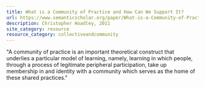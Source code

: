 ```yaml
---
title: What is a Community of Practice and How Can We Support It?
url: https://www.semanticscholar.org/paper/What-is-a-Community-of-Practice-and-How-Can-We-It-Hoadley/50d5f7ef66a9471c06ca45778b2dc624b20550d8
description: Christopher Hoadley, 2011
site_category: resource
resource_category: collectiveandcommunity
---
```

"A community of practice is an important theoretical construct that underlies a particular model of learning, namely, learning in which people, through a process of legitimate peripheral participation, take up membership in and identity with a community which serves as the home of these shared practices."